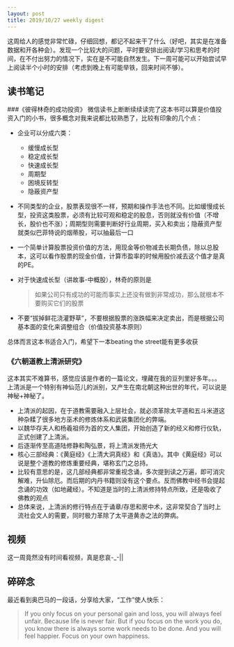 ```yaml
---
layout: post
title: 2019/10/27 weekly digest
---
```

这周给人的感觉非常忙碌，仔细回想，都记不起来干了什么（好吧，其实是在准备数据和开各种会）。发现一个比较大的问题，平时要安排出阅读/学习和思考的时间，在不付出努力的情况下，实在是不可能自然发生。下一周可能可以开始尝试早上阅读半个小时的安排（考虑到晚上有可能举铁，回来时间不够）。

## 读书笔记

###《彼得林奇的成功投资》
微信读书上断断续续读完了这本书可以算是价值投资入门的小书，很多概念对我来说都比较熟悉了，比较有印象的几个点：

* 企业可以分成六类：
	* 缓慢成长型
	* 稳定成长型
	* 快速成长型
	* 周期型
	* 困境反转型
	* 隐蔽资产型
* 不同类型的企业，股票表现很不一样，预期和操作手法也不同。比如缓慢成长型，投资这类股票，必须有比较可观和稳定的股息，否则就没有价值（不增长，股价也不涨）；周期型则需要判断好行业周期，买入和卖出；隐蔽资产型就类似巴菲特说的烟蒂股，可以抽最后一口
* 一个简单计算股票投资价值的方法，用现金等价物减去长期负债，除以总股本，这可以看作股票的现金价值，计算市盈率的时候用股价减去这个值才是真的PE。
* 对于快速成长型（讲故事-中概股），林奇的原则是

	> 	如果公司只有成功的可能而事实上还没有做到非常成功，那么就根本不要购买它们的股票
	
* 不要“拔掉鲜花浇灌野草”，不要根据股票的涨跌幅来决定卖出，而是根据公司基本面的变化来调整组合（价值投资基本原则）

总体而言这本书适合入门，希望下一本beating the street能有更多收获

### 《六朝道教上清派研究》

这本其实不难算书，感觉应该是作者的一篇论文，埋藏在我的豆列里好多年。。。
上清派是一个特别有神仙范儿的派别，又产生在南北朝这种出世的年代，可以说是神秘+神秘了。

* 上清派的起因，在于道教需要融入上层社会，就必须革除太平道和五斗米道这种杂糅了很多地方巫术的修炼体系和武装集团化的弊端。
* 以魏华存夫人和杨羲祖师为首的文人集团，开始创造了新的经义和修行仪轨，正式创建了上清派。
* 后逐渐传至高道陆修静和陶弘景，将上清派发扬光大
* 核心三部经典：《黄庭经》《上清大洞真经》和《真诰》。其中《黄庭经》可以说是整个道教的修炼重要经典，堪称玄门之总持。
* 比较有意思的是，这几部经典都非常重视念诵，多次提到读之万遍，即可消灾解难，升仙除厄。而后期的内丹书籍则没有这个要点。反而佛教中经书会提起念诵的功效（如地藏经）。不知道是当时的上清派修持特点所致，还是吸收了佛教的观点
* 总体来说，上清派的修行特点在于诵章/存思和房中术，这非常契合了当时上流社会文人的需要，同时极力革除了太平道黄赤之法的弊病。

## 视频
这一周竟然没有时间看视频，真是悲哀-_-||

## 碎碎念
最近看到奥巴马的一段话，分享给大家，“工作”使人快乐：

> If you only focus on your personal gain and loss, you will always feel unfair. Because life is never fair. But if you focus on the work you do, you know there is always some work needs to be done. And you will feel happier.
Focus on your own happiness.


